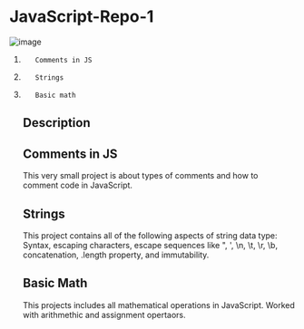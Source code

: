 # JavaScript-Repo-1
![image](https://github.com/Hameedullah-Asadi3300/JavaScript-Repo-1/assets/123219655/c99d203a-3eaf-40de-b189-a11664466bcf)
1.        Comments in JS
2.        Strings
3.        Basic math






   ##  Description

   ##  Comments in JS
      This very small project is about types of comments and how to comment code in JavaScript.

   ##   Strings
      This project contains all of the following aspects of string data type:
   Syntax, escaping characters, escape sequences like \", \', \n, \t, \r, \b\, concatenation, .length property, and immutability.

   ## Basic Math
      This projects includes all mathematical operations in JavaScript. Worked with arithmethic and assignment opertaors.
      
      
   

